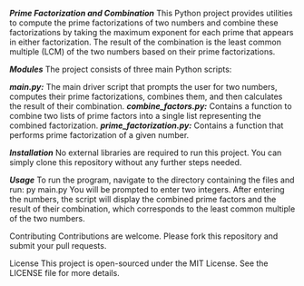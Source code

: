 ***Prime Factorization and Combination***
This Python project provides utilities to compute the prime factorizations of two numbers and combine these factorizations by taking the maximum exponent for each prime that appears in either factorization. The result of the combination is the least common multiple (LCM) of the two numbers based on their prime factorizations.

***Modules***
The project consists of three main Python scripts:

***main.py:*** The main driver script that prompts the user for two numbers, computes their prime factorizations, combines them, and then calculates the result of their combination.
***combine_factors.py:*** Contains a function to combine two lists of prime factors into a single list representing the combined factorization.
***prime_factorization.py:*** Contains a function that performs prime factorization of a given number.

***Installation***
No external libraries are required to run this project. You can simply clone this repository without any further steps needed.

***Usage***
To run the program, navigate to the directory containing the files and run:
py main.py
You will be prompted to enter two integers. After entering the numbers, the script will display the combined prime factors and the result of their combination, which corresponds to the least common multiple of the two numbers.

Contributing
Contributions are welcome. Please fork this repository and submit your pull requests.

License
This project is open-sourced under the MIT License. See the LICENSE file for more details.
